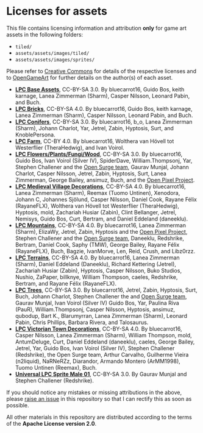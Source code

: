 # Licenses for assets

This file contains licensing information and attribution **only** for game art assets in the following folders:

* `tiled/`
* `assets/assets/images/tiled/`
* `assets/assets/images/sprites/`

Please refer to [Creative Commons](https://creativecommons.org/) for details of the respective licenses and to [OpenGameArt](https://opengameart.org/) for further details on the author(s) of each asset.

* **[LPC Base Assets](https://opengameart.org/content/liberated-pixel-cup-lpc-base-assets-sprites-map-tiles)**, CC-BY-SA 3.0. By bluecarrot16, Guido Bos, keith karnage, Lanea Zimmerman (Sharm), Casper Nilsson, Leonard Pabin, and Buch.
* **[LPC Bricks](https://opengameart.org/content/lpc-bricks)**, CC-BY-SA 4.0. By bluecarrot16, Guido Bos, keith karnage, Lanea Zimmerman (Sharm), Casper Nilsson, Leonard Pabin, and Buch.
* **[LPC Conifers](https://opengameart.org/content/lpc-conifers)**, CC-BY-SA 3.0. By bluecarrot16, b_o, Lanea Zimmerman (Sharm), Johann Charlot, Yar, Jetrel, Zabin, Hyptosis, Surt, and KnoblePersona.
* **[LPC Farm](https://opengameart.org/content/lpc-farm)**, CC-BY 4.0. By bluecarrot16, Wolthera van Hövell tot Westerflier (TheraHedwig), and Ivan Voirol.
* **[LPC Flowers/Plants/Fungi/Wood](https://opengameart.org/content/lpc-flowers-plants-fungi-wood)**, CC-BY-SA 3.0. By bluecarrot16, Guido Bos, Ivan Voirol (Silver IV), SpiderDave, William.Thompsonj, Yar, Stephen Challener and the [Open Surge team](https://opensnc.sourceforge.net), Gaurav Munjal, Johann Charlot, Casper Nilsson, Jetrel, Zabin, Hyptosis, Surt, Lanea Zimmerman, George Bailey, ansimuz, Buch, and the [Open Pixel Project](https://openpixelproject.com).
* **[LPC Medieval Village Decorations](https://opengameart.org/content/lpc-medieval-village-decorations)**, CC-BY-SA 4.0. By bluecarrot16, Lanea Zimmerman (Sharm), Reemax (Tuomo Untinen), Xenodora, Johann C, Johannes Sjölund, Casper Nilsson, Daniel Cook, Rayane Félix (RayaneFLX), Wolthera van Hövell tot Westerflier (TheraHedwig), Hyptosis, mold, Zachariah Husiar (Zabin), Clint Bellanger, Jetrel, Nemisys, Guido Bos, Curt, Bertram, and Daniel Eddeland (daneeklu).
* **[LPC Mountains](https://opengameart.org/content/lpc-mountains)**, CC-BY-SA 4.0. By bluecarrot16, Lanea Zimmerman (Sharm), ElizaWy, Jetrel, Zabin, Hyptosis and the [Open Pixel Project](https://openpixelproject.com), Stephen Challener and the [Open Surge team](https://opensnc.sourceforge.net), Daneeklu, Redshrike, Bertram, Daniel Cook, Saphy (TMW), George Bailey, Rayane Félix (RayaneFLX), Buch, Bagzie, IvanMorve, Len, Reid, Crush, and Libz0rzz.
* **[LPC Terrains](https://opengameart.org/content/lpc-terrains)**, CC-BY-SA 4.0. By bluecarrot16, Lanea Zimmerman (Sharm), Daniel Eddeland (Daneeklu), Richard Kettering (Jetrel), Zachariah Husiar (Zabin), Hyptosis, Casper Nilsson, Buko Studios, Nushio, ZaPaper, billknye, William Thompson, caeles, Redshrike, Bertram, and Rayane Félix (RayaneFLX).
* **[LPC Trees](https://opengameart.org/content/lpc-trees)**, CC-BY-SA 3.0. By bluecarrot16, Jetrel, Zabin, Hyptosis, Surt, Buch, Johann Charlot, Stephen Challener the and [Open Surge team](https://opensnc.sourceforge.net), Gaurav Munjal, Ivan Voirol (Silver IV)
Guido Bos, Yar, Paulina Riva (PauR), William.Thompsonj, Casper Nilsson, Hyptosis, ansimuz, qubodup, Bart K., Blarumyrran, Lanea Zimmerman (Sharm), Leonard Pabin, Chris Phillips, Barbara Rivera, and Talosaurus. 
* **[LPC Victorian Town Decorations](https://opengameart.org/content/lpc-victorian-town-decorations)**, CC-BY-SA 4.0. By bluecarrot16, Casper Nilsson, Lanea Zimmerman (Sharm), William Thompson, mold, AntumDeluge, Curt, Daniel Eddeland (daneeklu), caeles, George Bailey, Jetrel, Yar, Guido Bos, Ivan Voirol (Silver IV), Stephen Challener (Redshrike), the Open Surge team, Arthur Carvalho, Guilherme Vieira (n2liquid), NaRNeRZz, Diarandor, Armando Montero (ArMM1998), Tuomo Untinen (Reemax), Buch.
* **[Universal LPC Sprite Male 01](https://opengameart.org/content/universal-lpc-sprite-male-01)**, CC-BY-SA 3.0. By Gaurav Munjal and Stephen Challener (Redshrike).

If you should notice any mistakes or missing attributions in the above, please [raise an issue](https://github.com/wsv-accidis/ag-world-game/issues) in this repository so that I can rectify this as soon as possible.

All other materials in this repository are distributed according to the terms of the **Apache License version 2.0**.
